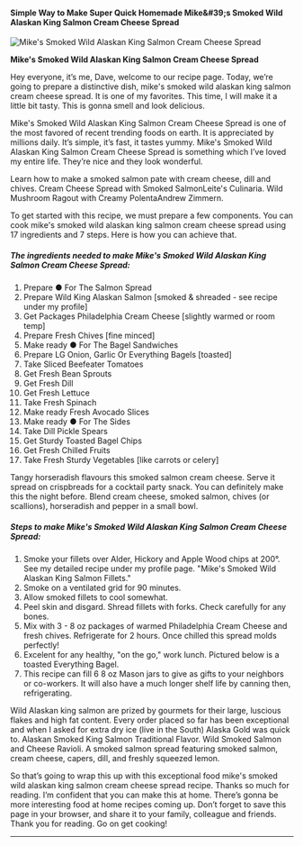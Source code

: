             

#### Simple Way to Make Super Quick Homemade Mike&amp;#39;s Smoked Wild Alaskan King Salmon Cream Cheese Spread

![Mike's Smoked Wild Alaskan King Salmon Cream Cheese Spread](https://img-global.cpcdn.com/recipes/c30c0139e52c754a/751x532cq70/mikes-smoked-wild-alaskan-king-salmon-cream-cheese-spread-recipe-main-photo.jpg)

**Mike's Smoked Wild Alaskan King Salmon Cream Cheese Spread**

Hey everyone, it’s me, Dave, welcome to our recipe page. Today, we’re going to prepare a distinctive dish, mike's smoked wild alaskan king salmon cream cheese spread. It is one of my favorites. This time, I will make it a little bit tasty. This is gonna smell and look delicious.

Mike's Smoked Wild Alaskan King Salmon Cream Cheese Spread is one of the most favored of recent trending foods on earth. It is appreciated by millions daily. It’s simple, it’s fast, it tastes yummy. Mike's Smoked Wild Alaskan King Salmon Cream Cheese Spread is something which I’ve loved my entire life. They’re nice and they look wonderful.

Learn how to make a smoked salmon pate with cream cheese, dill and chives. Cream Cheese Spread with Smoked SalmonLeite's Culinaria. Wild Mushroom Ragout with Creamy PolentaAndrew Zimmern.

To get started with this recipe, we must prepare a few components. You can cook mike's smoked wild alaskan king salmon cream cheese spread using 17 ingredients and 7 steps. Here is how you can achieve that.

##### The ingredients needed to make Mike's Smoked Wild Alaskan King Salmon Cream Cheese Spread:

1.  Prepare ● For The Salmon Spread
2.  Prepare Wild King Alaskan Salmon \[smoked & shreaded - see recipe under my profile\]
3.  Get Packages Philadelphia Cream Cheese \[slightly warmed or room temp\]
4.  Prepare Fresh Chives \[fine minced\]
5.  Make ready ● For The Bagel Sandwiches
6.  Prepare LG Onion, Garlic Or Everything Bagels \[toasted\]
7.  Take Sliced Beefeater Tomatoes
8.  Get Fresh Bean Sprouts
9.  Get Fresh Dill
10.  Get Fresh Lettuce
11.  Take Fresh Spinach
12.  Make ready Fresh Avocado Slices
13.  Make ready ● For The Sides
14.  Take Dill Pickle Spears
15.  Get Sturdy Toasted Bagel Chips
16.  Get Fresh Chilled Fruits
17.  Take Fresh Sturdy Vegetables \[like carrots or celery\]

Tangy horseradish flavours this smoked salmon cream cheese. Serve it spread on crispbreads for a cocktail party snack. You can definitely make this the night before. Blend cream cheese, smoked salmon, chives (or scallions), horseradish and pepper in a small bowl.

##### Steps to make Mike's Smoked Wild Alaskan King Salmon Cream Cheese Spread:

1.  Smoke your fillets over Alder, Hickory and Apple Wood chips at 200°. See my detailed recipe under my profile page. "Mike's Smoked Wild Alaskan King Salmon Fillets."
2.  Smoke on a ventilated grid for 90 minutes.
3.  Allow smoked fillets to cool somewhat.
4.  Peel skin and disgard. Shread fillets with forks. Check carefully for any bones.
5.  Mix with 3 - 8 oz packages of warmed Philadelphia Cream Cheese and fresh chives. Refrigerate for 2 hours. Once chilled this spread molds perfectly!
6.  Excelent for any healthy, "on the go," work lunch. Pictured below is a toasted Everything Bagel.
7.  This recipe can fill 6 8 oz Mason jars to give as gifts to your neighbors or co-workers. It will also have a much longer shelf life by canning then, refrigerating.

Wild Alaskan king salmon are prized by gourmets for their large, luscious flakes and high fat content. Every order placed so far has been exceptional and when I asked for extra dry ice (live in the South) Alaska Gold was quick to. Alaskan Smoked King Salmon Traditional Flavor. Wild Smoked Salmon and Cheese Ravioli. A smoked salmon spread featuring smoked salmon, cream cheese, capers, dill, and freshly squeezed lemon.

So that’s going to wrap this up with this exceptional food mike's smoked wild alaskan king salmon cream cheese spread recipe. Thanks so much for reading. I’m confident that you can make this at home. There’s gonna be more interesting food at home recipes coming up. Don’t forget to save this page in your browser, and share it to your family, colleague and friends. Thank you for reading. Go on get cooking!

* * *